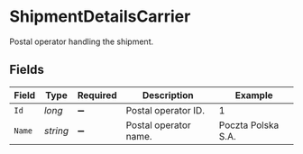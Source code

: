# ShipmentDetailsCarrier

Postal operator handling the shipment.


## Fields

| Field                 | Type                  | Required              | Description           | Example               |
| --------------------- | --------------------- | --------------------- | --------------------- | --------------------- |
| `Id`                  | *long*                | :heavy_minus_sign:    | Postal operator ID.   | 1                     |
| `Name`                | *string*              | :heavy_minus_sign:    | Postal operator name. | Poczta Polska S.A.    |